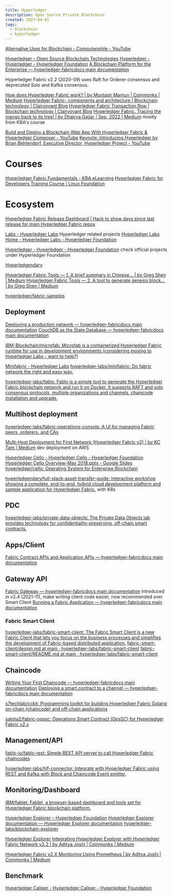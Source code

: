 ```yaml
---
title: Hyperledger
description: Open Source Private Blockchain
created: 2023-04-01
tags:
  - blockchain
  - hyperledger
---
```


[Alternative Uses for Blockchain - Computerphile - YouTube](https://www.youtube.com/watch?v=qBAOsB6ETrY)

[Hyperledger – Open Source Blockchain Technologies](https://www.hyperledger.org/)
[Hyperledger - Hyperledger - Hyperledger Foundation](https://wiki.hyperledger.org/)
[A Blockchain Platform for the Enterprise — hyperledger-fabricdocs main documentation](https://hyperledger-fabric.readthedocs.io/en/latest/)

Hyperledger Fabric v2.2 (2020-09) uses Raft for Orderer consensus and deprecated Solo and Kafka consensus.

[How does Hyperledger Fabric work? | by Muntasir Mamun | Coinmonks | Medium](https://medium.com/coinmonks/how-does-hyperledger-fabric-works-cdb68e6066f5)
[Hyperledger Fabric- components and architecture | Blockchain technology | Clairvoyant Blog](https://blog.clairvoyantsoft.com/hyperledger-fabric-components-and-architecture-b874b36c4af5)
[Hyperledger Fabric Transaction flow | Blockchain technology | Clairvoyant Blog](https://blog.clairvoyantsoft.com/hyperledger-fabric-transaction-flow-c6bcc2142b5a)
[Hyperledger Fabric. Tracing the mango back to its tree! | by Dhairya Gajjar | Sep, 2022 | Medium](https://medium.com/@dhairya9921/hyperledger-fabric-decddeb504dc) mostly from KBA's course

[Build and Deploy a Blockchain Web App With Hyperledger Fabric & Hyperledger Composer - YouTube](https://www.youtube.com/watch?v=J1RfcEzD9rw)
[Keynote: Introducing Hyperledger by Brian Behlendorf, Executive Director, Hyperledger Project - YouTube](https://www.youtube.com/watch?v=pr4Hb0jb0lo)

# Courses

[Hyperledger Fabric Fundamentals - KBA eLearning](https://learn.kba.ai/course/hyperledger-fabric-fundamentals/)
[Hyperledger Fabric for Developers Training Course | Linux Foundation](https://training.linuxfoundation.org/training/hyperledger-fabric-for-developers-lfd272/#)

# Ecosystem

[Hyperledger Fabric Release Dashboard | Hack to show days since last release for main Hyperledger Fabric repos](https://hyperledgendary.github.io/release-dashboard/)

[Labs - Hyperledger Labs](https://labs.hyperledger.org/) Hyperledger related projects
[Hyperledger Labs Home - Hyperledger Labs - Hyperledger Foundation](https://wiki.hyperledger.org/display/labs)

[Hyperledger - Hyperledger - Hyperledger Foundation](https://wiki.hyperledger.org/) check official projects under Hyperledger Foundation

[Hyperledgendary](https://github.com/hyperledgendary?type=source)

[Hyperledger Fabric Tools — 1. A brief summary in Chinese… | by Greg Shen | Medium](https://medium.com/@gregshen0925/hyperledger-fabric-tools-1-b439bf1fb612)
[Hyperledger Fabric Tools — 2. A tool to generate genesis block… | by Greg Shen | Medium](https://medium.com/@gregshen0925/hyperledger-fabric-tools-2-40d923e6876b)

[hyperledger/fabric-samples](https://github.com/hyperledger/fabric-samples)

## Deployment

[Deploying a production network — hyperledger-fabricdocs main documentation](https://hyperledger-fabric.readthedocs.io/en/latest/deployment_guide_overview.html)
[CouchDB as the State Database — hyperledger-fabricdocs main documentation](https://hyperledger-fabric.readthedocs.io/en/latest/couchdb_as_state_database.html)

[IBM-Blockchain/microfab: Microfab is a containerized Hyperledger Fabric runtime for use in development environments (considering moving to Hyperledger Labs - want to help?)](https://github.com/IBM-Blockchain/microfab)

[Minifabric - Hyperledger Labs](https://labs.hyperledger.org/labs/minifabric.html)
[hyperledger-labs/minifabric: Do fabric network the right and easy way.](https://github.com/hyperledger-labs/minifabric)

[hyperledger-labs/fablo: Fablo is a simple tool to generate the Hyperledger Fabric blockchain network and run it on Docker. It supports RAFT and solo consensus protocols, multiple organizations and channels, chaincode installation and upgrade.](https://github.com/hyperledger-labs/fablo)

## Multihost deployment

[hyperledger-labs/fabric-operations-console: A UI for managing Fabric peers, orderers, and CAs](https://github.com/hyperledger-labs/fabric-operations-console)

[Multi-Host Deployment for First Network (Hyperledger Fabric v2) | by KC Tam | Medium](https://kctheservant.medium.com/multi-host-deployment-for-first-network-hyperledger-fabric-v2-273b794ff3d) dev deployment on AWS

[Hyperledger Cello - Hyperledger Cello - Hyperledger Foundation](https://wiki.hyperledger.org/display/cello)
[Hyperledger Cello Overview-May 2018.pptx - Google Slides](https://docs.google.com/presentation/d/1sq4hnTRpH9qaPJe96f6Egx9LclbCC5KcQjnBmv2LO68/edit)
[hyperledger/cello: Operating System for Enterprise Blockchain](https://github.com/hyperledger/cello)

[hyperledgendary/full-stack-asset-transfer-guide: Interactive workshop showing a complete, end-to-end, hybrid cloud development platform and sample application for Hyperledger Fabric.](https://github.com/hyperledgendary/full-stack-asset-transfer-guide) with K8s

## PDC

[hyperledger-labs/private-data-objects: The Private Data Objects lab provides technology for confidentiality-preserving, off-chain smart contracts.](https://github.com/hyperledger-labs/private-data-objects)

## Apps/Client

[Fabric Contract APIs and Application APIs — hyperledger-fabricdocs main documentation](https://hyperledger-fabric.readthedocs.io/en/latest/sdk_chaincode.html)

## Gateway API

[Fabric Gateway — hyperledger-fabricdocs main documentation](https://hyperledger-fabric.readthedocs.io/en/latest/gateway.html) introduced in v2.4 (2021-11), make writing client code easier, now recommended over Smart Client
[Running a Fabric Application — hyperledger-fabricdocs main documentation](https://hyperledger-fabric.readthedocs.io/en/latest/write_first_app.html)

### Fabric Smart Client

[hyperledger-labs/fabric-smart-client: The Fabric Smart Client is a new Fabric Client that lets you focus on the business processes and simplifies the development of Fabric-based distributed application.](https://github.com/hyperledger-labs/fabric-smart-client)
[fabric-smart-client/design.md at main · hyperledger-labs/fabric-smart-client](https://github.com/hyperledger-labs/fabric-smart-client/blob/main/docs/design.md)
[fabric-smart-client/README.md at main · hyperledger-labs/fabric-smart-client](https://github.com/hyperledger-labs/fabric-smart-client/blob/main/samples/README.md)

## Chaincode

[Writing Your First Chaincode — hyperledger-fabricdocs main documentation](https://hyperledger-fabric.readthedocs.io/en/latest/chaincode4ade.html?highlight=chaincode)
[Deploying a smart contract to a channel — hyperledger-fabricdocs main documentation](https://hyperledger-fabric.readthedocs.io/en/latest/deploy_chaincode.html)

[s7techlab/cckit: Programming toolkit for building Hyperledger Fabric Golang on-chain (chaincode) and off-chain applications](https://github.com/s7techlab/cckit)

[satota2/fabric-opssc: Operations Smart Contract (OpsSC) for Hyperledger Fabric v2.x](https://github.com/satota2/fabric-opssc)

## Management/API

[fablo-io/fablo-rest: Simple REST API server to call Hyperledger Fabric chaincodes](https://github.com/fablo-io/fablo-rest)

[hyperledger-labs/hlf-connector: Integrate with Hyperledger Fabric using REST and Kafka with Block and Chaincode Event emitter.](https://github.com/hyperledger-labs/hlf-connector)

## Monitoring/Dashboard

[IBM/fablet: Fablet, a browser-based dashboard and tools set for Hyperledger Fabric blockchain platform.](https://github.com/IBM/fablet)

[Hyperledger Explorer – Hyperledger Foundation](https://www.hyperledger.org/use/explorer)
[Hyperledger Explorer documentation — Hyperledger Explorer documentation](https://blockchain-explorer.readthedocs.io/en/main/)
[hyperledger-labs/blockchain-explorer](https://github.com/hyperledger-labs/blockchain-explorer)

[Hyperledger Explorer](https://www.investopedia.com/terms/h/hyperledger-explorer.asp)
[Integrating Hyperledger Explorer with Hyperledger Fabric Network v2.2 | by Aditya Joshi | Coinmonks | Medium](https://medium.com/coinmonks/integrating-hyperledger-explorer-with-hyperledger-fabric-network-v2-2-9a70e4c5311)

[Hyperledger Fabric v2.X Monitoring Using Prometheus | by Aditya Joshi | Coinmonks | Medium](https://medium.com/coinmonks/hyperledger-fabric-v2-x-monitoring-using-prometheus-974e433073f5)

## Benchmark

[Hyperledger Caliper - Hyperledger Caliper - Hyperledger Foundation](https://wiki.hyperledger.org/display/caliper)
